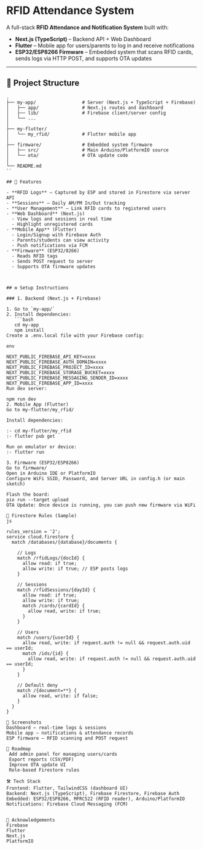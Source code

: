 # RFID Attendance System  

A full-stack **RFID Attendance and Notification System** built with:  
- **Next.js (TypeScript)** – Backend API + Web Dashboard  
- **Flutter** – Mobile app for users/parents to log in and receive notifications  
- **ESP32/ESP8266 Firmware** – Embedded system that scans RFID cards, sends logs via HTTP POST, and supports OTA updates  

---

## 📂 Project Structure  

```text
.
├── my-app/                 # Server (Next.js + TypeScript + Firebase)
│   ├── app/                # Next.js routes and dashboard
│   ├── lib/                # Firebase client/server config
│   └── ...                 
│
├── my-flutter/
│   └── my_rfid/            # Flutter mobile app
│
├── firmware/               # Embedded system firmware
│   ├── src/                # Main Arduino/PlatformIO source
│   └── ota/                # OTA update code
│
└── README.md
``

## 🚀 Features  

- **RFID Logs** – Captured by ESP and stored in Firestore via server API  
- **Sessions** – Daily AM/PM In/Out tracking  
- **User Management** – Link RFID cards to registered users  
- **Web Dashboard** (Next.js)  
  - View logs and sessions in real time  
  - Highlight unregistered cards  
- **Mobile App** (Flutter)  
  - Login/Signup with Firebase Auth  
  - Parents/students can view activity  
  - Push notifications via FCM  
- **Firmware** (ESP32/8266)  
  - Reads RFID tags  
  - Sends POST request to server  
  - Supports OTA firmware updates  



## ⚙️ Setup Instructions  

### 1. Backend (Next.js + Firebase)  

1. Go to `my-app/`  
2. Install dependencies:  
   ```bash
   cd my-app
   npm install
Create a .env.local file with your Firebase config:

env

NEXT_PUBLIC_FIREBASE_API_KEY=xxxx
NEXT_PUBLIC_FIREBASE_AUTH_DOMAIN=xxxx
NEXT_PUBLIC_FIREBASE_PROJECT_ID=xxxx
NEXT_PUBLIC_FIREBASE_STORAGE_BUCKET=xxxx
NEXT_PUBLIC_FIREBASE_MESSAGING_SENDER_ID=xxxx
NEXT_PUBLIC_FIREBASE_APP_ID=xxxx
Run dev server:

npm run dev
2. Mobile App (Flutter)
Go to my-flutter/my_rfid/

Install dependencies:

:- cd my-flutter/my_rfid
:- flutter pub get

Run on emulator or device:
:- flutter run

3. Firmware (ESP32/ESP8266)
Go to firmware/
Open in Arduino IDE or PlatformIO
Configure WiFi SSID, Password, and Server URL in config.h (or main sketch)

Flash the board:
pio run --target upload
OTA Update: Once device is running, you can push new firmware via WiFi

🔐 Firestore Rules (Sample)
js

rules_version = '2';
service cloud.firestore {
  match /databases/{database}/documents {

    // Logs
    match /rfidLogs/{docId} {
      allow read: if true;
      allow write: if true; // ESP posts logs
    }

    // Sessions
    match /rfidSessions/{dayId} {
      allow read: if true;
      allow write: if true;
      match /cards/{cardId} {
        allow read, write: if true;
      }
    }

    // Users
    match /users/{userId} {
      allow read, write: if request.auth != null && request.auth.uid == userId;
      match /ids/{id} {
        allow read, write: if request.auth != null && request.auth.uid == userId;
      }
    }

    // Default deny
    match /{document=**} {
      allow read, write: if false;
    }
  }
}

📸 Screenshots
Dashboard – real-time logs & sessions
Mobile app – notifications & attendance records
ESP firmware – RFID scanning and POST request

📌 Roadmap
 Add admin panel for managing users/cards
 Export reports (CSV/PDF)
 Improve OTA update UI
 Role-based Firestore rules

🛠️ Tech Stack
Frontend: Flutter, TailwindCSS (dashboard UI)
Backend: Next.js (TypeScript), Firebase Firestore, Firebase Auth
Embedded: ESP32/ESP8266, MFRC522 (RFID reader), Arduino/PlatformIO
Notifications: Firebase Cloud Messaging (FCM)


🙌 Acknowledgements
Firebase
Flutter
Next.js
PlatformIO
